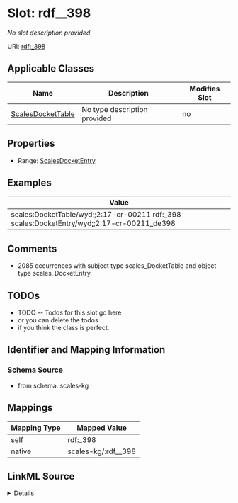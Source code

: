 

# Slot: rdf__398


_No slot description provided_





URI: [rdf:_398](http://www.w3.org/1999/02/22-rdf-syntax-ns#_398)



<!-- no inheritance hierarchy -->





## Applicable Classes

| Name | Description | Modifies Slot |
| --- | --- | --- |
| [ScalesDocketTable](../classes/ScalesDocketTable.md) | No type description provided |  no  |







## Properties

* Range: [ScalesDocketEntry](../classes/ScalesDocketEntry.md)






## Examples

| Value |
| --- |
| scales:DocketTable/wyd;;2:17-cr-00211 rdf:_398 scales:DocketEntry/wyd;;2:17-cr-00211_de398 |

## Comments

* 2085 occurrences with subject type scales_DocketTable and object type scales_DocketEntry.

## TODOs

* TODO -- Todos for this slot go here
* or you can delete the todos
* if you think the class is perfect.

## Identifier and Mapping Information







### Schema Source


* from schema: scales-kg




## Mappings

| Mapping Type | Mapped Value |
| ---  | ---  |
| self | rdf:_398 |
| native | scales-kg/:rdf__398 |




## LinkML Source

<details>
```yaml
name: rdf__398
description: No slot description provided
todos:
- TODO -- Todos for this slot go here
- or you can delete the todos
- if you think the class is perfect.
comments:
- 2085 occurrences with subject type scales_DocketTable and object type scales_DocketEntry.
examples:
- value: scales:DocketTable/wyd;;2:17-cr-00211 rdf:_398 scales:DocketEntry/wyd;;2:17-cr-00211_de398
from_schema: scales-kg
rank: 1000
slot_uri: rdf:_398
alias: rdf__398
domain_of:
- scales_DocketTable
range: scales_DocketEntry

```
</details>